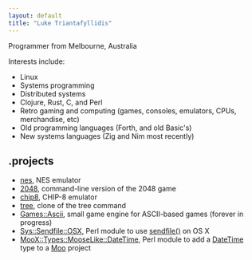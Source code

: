 ```yaml
---
layout: default
title: "Luke Triantafyllidis"
---
```

Programmer from Melbourne, Australia

Interests include:

* Linux
* Systems programming
* Distributed systems
* Clojure, Rust, C, and Perl
* Retro gaming and computing (games, consoles, emulators, CPUs, merchandise, etc)
* Old programming languages (Forth, and old Basic's)
* New systems languages (Zig and Nim most recently)

## .projects

* [nes](https://github.com/ltriant/nes), NES emulator
* [2048](https://github.com/ltriant/2048), command-line version of the 2048 game
* [chip8](https://github.com/ltriant/chip8), CHIP-8 emulator
* [tree](https://github.com/ltriant/tree), clone of the tree command
* [Games::Ascii](https://github.com/ltriant/Games-Ascii), small game engine for ASCII-based games (forever in progress)
* [Sys::Sendfile::OSX](https://metacpan.org/pod/Sys::Sendfile::OSX), Perl module to use [sendfile()](https://jvns.ca/blog/2016/01/23/sendfile-a-new-to-me-system-call/) on OS X
* [MooX::Types::MooseLike::DateTime](https://metacpan.org/pod/MooX::Types::MooseLike::DateTime), Perl module to add a [DateTime](https://metacpan.org/pod/DateTime) type to a [Moo](https://metacpan.org/pod/Moo) project
